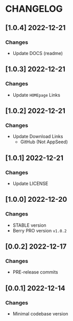 # CHANGELOG

## [1.0.4] 2022-12-21
### Changes

- Update DOCS (readme)

## [1.0.3] 2022-12-21
### Changes

- Update `HOMEpage` Links

## [1.0.2] 2022-12-21
### Changes

- Update Download Links
  - GitHub (Not AppSeed)

## [1.0.1] 2022-12-21
### Changes

- Update LICENSE

## [1.0.0] 2022-12-20
### Changes

- STABLE version
- Berry PRO version `v1.0.2`

## [0.0.2] 2022-12-17
### Changes

- PRE-release commits

## [0.0.1] 2022-12-14
### Changes

- Minimal codebase version

